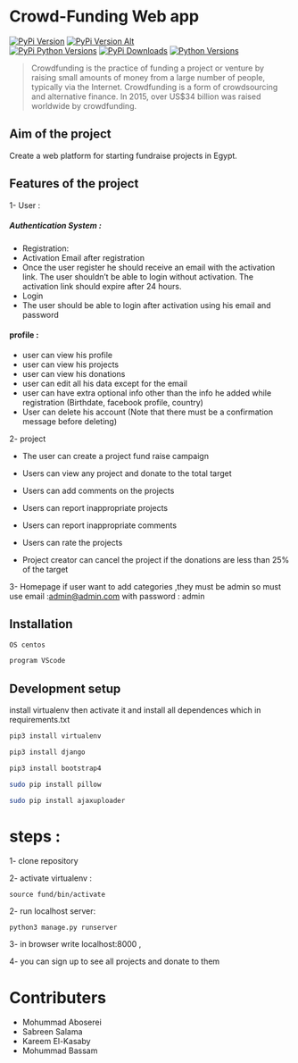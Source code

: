 # Crowd-Funding Web app
[![PyPi Version](https://img.shields.io/pypi/v/yt2mp3.svg)](https://pypi.python.org/pypi/yt2mp3/)
[![PyPi Version Alt](https://badge.fury.io/py/yt2mp3.svg)](https://pypi.python.org/pypi/yt2mp3/)  
[![PyPi Python Versions](https://img.shields.io/pypi/pyversions/yt2mp3.svg)](https://pypi.python.org/pypi/yt2mp3/)
[![PyPi Downloads](http://pepy.tech/badge/yt2mp3)](http://pepy.tech/project/yt2mp3)
[![Python Versions](https://img.shields.io/pypi/pyversions/yt2mp3.svg)](https://pypi.python.org/pypi/yt2mp3/)

> Crowdfunding is the practice of funding a project or venture by raising small
amounts of money from a large number of people, typically via the Internet.
Crowdfunding is a form of crowdsourcing and alternative finance. In 2015,
over US$34 billion was raised worldwide by crowdfunding.


## Aim of the project
Create a web platform for starting fundraise
projects in Egypt.

## Features of the project
1- User :
##### Authentication System​ :
- Registration:
- Activation Email after registration
- Once the user register he should receive an email with the activation link. The user shouldn’t be able to login without
activation. The activation link should expire after 24 hours.
- Login
- The user should be able to login after activation using his email
and password

####  profile :
- user can view his profile
- user can view his projects
- user can view his donations
- user can edit all his data except for the email
- user can have extra optional info other than the info he added
while registration (Birthdate, facebook profile, country)
- User can delete his account (Note that there must be a
confirmation message before deleting)

2- project 
- The user can create a project fund raise campaign 
- Users can view any project and donate to the total target

- Users can add comments on the projects

- Users can report inappropriate projects

- Users can report inappropriate comments
- Users can rate the projects
- Project creator can cancel the project if the donations are less than
25% of the target

3- Homepage
if user want to add categories ,they must be admin so must use email :admin@admin.com with password : admin

## Installation

```sh
OS centos
```
```sh
program VScode
```
## Development setup
install virtualenv  then activate it and install all dependences which in requirements.txt


```sh
pip3 install virtualenv
```

```sh
pip3 install django
```
```sh
pip3 install bootstrap4
```
```sh
sudo pip install pillow
```
```sh
sudo pip install ajaxuploader
```

# steps :

1- clone repository

2- activate virtualenv :
```
source fund/bin/activate
```
2- run localhost server:
```
python3 manage.py runserver
``` 
3- in browser write localhost:8000 , 

4- you can sign up to see all projects and donate to them 



# Contributers
- Mohummad Aboserei
- Sabreen Salama
- Kareem El-Kasaby
- Mohummad Bassam







